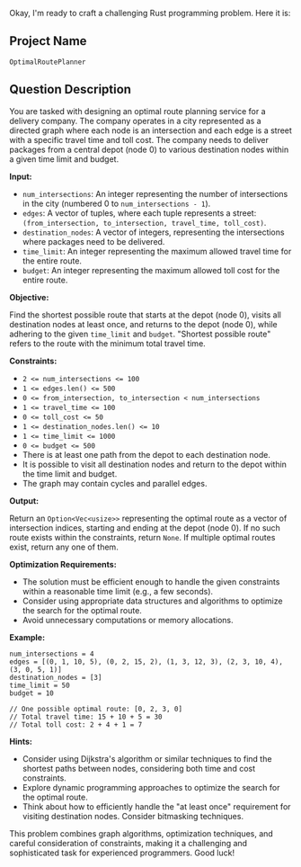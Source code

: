 Okay, I'm ready to craft a challenging Rust programming problem. Here it is:

## Project Name

`OptimalRoutePlanner`

## Question Description

You are tasked with designing an optimal route planning service for a delivery company. The company operates in a city represented as a directed graph where each node is an intersection and each edge is a street with a specific travel time and toll cost. The company needs to deliver packages from a central depot (node 0) to various destination nodes within a given time limit and budget.

**Input:**

*   `num_intersections`: An integer representing the number of intersections in the city (numbered 0 to `num_intersections - 1`).
*   `edges`: A vector of tuples, where each tuple represents a street: `(from_intersection, to_intersection, travel_time, toll_cost)`.
*   `destination_nodes`: A vector of integers, representing the intersections where packages need to be delivered.
*   `time_limit`: An integer representing the maximum allowed travel time for the entire route.
*   `budget`: An integer representing the maximum allowed toll cost for the entire route.

**Objective:**

Find the shortest possible route that starts at the depot (node 0), visits all destination nodes at least once, and returns to the depot (node 0), while adhering to the given `time_limit` and `budget`. "Shortest possible route" refers to the route with the minimum total travel time.

**Constraints:**

*   `2 <= num_intersections <= 100`
*   `1 <= edges.len() <= 500`
*   `0 <= from_intersection, to_intersection < num_intersections`
*   `1 <= travel_time <= 100`
*   `0 <= toll_cost <= 50`
*   `1 <= destination_nodes.len() <= 10`
*   `1 <= time_limit <= 1000`
*   `0 <= budget <= 500`
*   There is at least one path from the depot to each destination node.
*   It is possible to visit all destination nodes and return to the depot within the time limit and budget.
*   The graph may contain cycles and parallel edges.

**Output:**

Return an `Option<Vec<usize>>` representing the optimal route as a vector of intersection indices, starting and ending at the depot (node 0). If no such route exists within the constraints, return `None`. If multiple optimal routes exist, return any one of them.

**Optimization Requirements:**

*   The solution must be efficient enough to handle the given constraints within a reasonable time limit (e.g., a few seconds).
*   Consider using appropriate data structures and algorithms to optimize the search for the optimal route.
*   Avoid unnecessary computations or memory allocations.

**Example:**

```
num_intersections = 4
edges = [(0, 1, 10, 5), (0, 2, 15, 2), (1, 3, 12, 3), (2, 3, 10, 4), (3, 0, 5, 1)]
destination_nodes = [3]
time_limit = 50
budget = 10

// One possible optimal route: [0, 2, 3, 0]
// Total travel time: 15 + 10 + 5 = 30
// Total toll cost: 2 + 4 + 1 = 7
```

**Hints:**

*   Consider using Dijkstra's algorithm or similar techniques to find the shortest paths between nodes, considering both time and cost constraints.
*   Explore dynamic programming approaches to optimize the search for the optimal route.
*   Think about how to efficiently handle the "at least once" requirement for visiting destination nodes.  Consider bitmasking techniques.

This problem combines graph algorithms, optimization techniques, and careful consideration of constraints, making it a challenging and sophisticated task for experienced programmers. Good luck!

